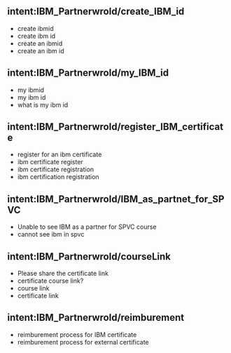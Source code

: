 ## intent:IBM_Partnerwrold/create_IBM_id
- create ibmid
- create ibm id
- create an ibmid
- create an ibm id

## intent:IBM_Partnerwrold/my_IBM_id
- my ibmid
- my ibm id
- what is my ibm id

## intent:IBM_Partnerwrold/register_IBM_certificate
- register for an ibm certificate
- ibm certificate register
- ibm certificate registration
- ibm certification registration

## intent:IBM_Partnerwrold/IBM_as_partnet_for_SPVC
- Unable to see IBM as a partner for SPVC course
- cannot see ibm in spvc

## intent:IBM_Partnerwrold/courseLink
- Please share the certificate link
- certificate course link?
- course link
- certificate link

## intent:IBM_Partnerwrold/reimburement
- reimburement process for IBM certificate
- reimburement process for external certificate